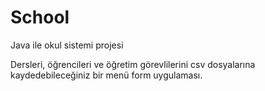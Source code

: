 # School
Java ile okul sistemi projesi

Dersleri, öğrencileri ve öğretim görevlilerini csv dosyalarına kaydedebileceğiniz bir menü form uygulaması.
